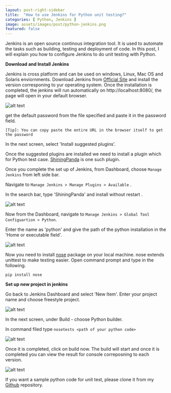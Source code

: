 ```yaml
---
layout: post-right-sidebar
title:  "How to use Jenkins for Python unit testing?"
categories: [ Python, Jenkins ]
image: assets/images/post/python-jenkins.png
featured: false
---
```

Jenkins is an open source continous integration tool. It is used to automate the tasks such as building, testing and deployment of code.
In this post, I will explain you how to configure Jenkins to do unit testing with Python.

<b>Download and Install Jenkins</b>

Jenkins is cross platform and can be used on windows, Linux, Mac OS and Solaris enviornments.  Download Jenkins from [Official Site][jekyll-jenkins] and install the version corresponing to yur operating system.
Once the installation is completed, the jenkins will run automatically on http://localhost:8080/, the page will open in your default browser.


![alt text]({{site.baseurl}}/assets/images/post/jenkins-1.png)


get the default password from the file specified and paste it in the password field.

`[Tip]: You can copy paste the entire URL in the browser itself to get the password`

In the next screen, select 'Install suggested plugins'. 

Once the suggested plugins are installed we need to install a plugin which for Python test case. [ShiningPanda][jekyll-shiningpanda] is one such plugin. 

Once you complete the set up of Jenkins, from Dashboard, choose `Manage Jenkins` from left side bar.

Navigate to `Manage Jenkins > Manage Plugins > Available` .

In the search bar, type 'ShiningPanda' and install without restart .

![alt text]({{site.baseurl}}/assets/images/post/jenkins-2.png)


Now from the Dashboard, navigate to `Manage Jenkins > Global Tool Configuartion > Python`.

Enter the name as 'python' and give the path of the python installation in the 'Home or executable field'.

![alt text]({{site.baseurl}}/assets/images/post/jenkins-3.png)

Now you need to install [nose][jekyll-nose] package on your local machine. nose extends unittest to make testing easier. Open command prompt and type in the following.

`pip install nose`

<b>Set up new project in jenkins</b>

Go back to Jenkins Dashboard and select 'New Item'. Enter your project name and choose freestyle project.

![alt text]({{site.baseurl}}/assets/images/post/jenkins-4.png)

In the next screen, under Build - choose Python builder.

In command filed type `nosetests <path of your python code>`

![alt text]({{site.baseurl}}/assets/images/post/jenkins-5.png)

Once it is completed, click on build now. The build will start and once it is completed you can view the result for console correposning to each version.

![alt text]({{site.baseurl}}/assets/images/post/jenkins-5.png)


If you want a sample python code for unit test, please clone it from my [Github][jekyll-github] repository. 

[jekyll-jenkins]:https://www.jenkins.io/
[jekyll-shiningpanda]:https://plugins.jenkins.io/shiningpanda/
[jekyll-nose]:https://nose.readthedocs.io/en/latest/
[jekyll-github]:https://github.com/akhilgeo